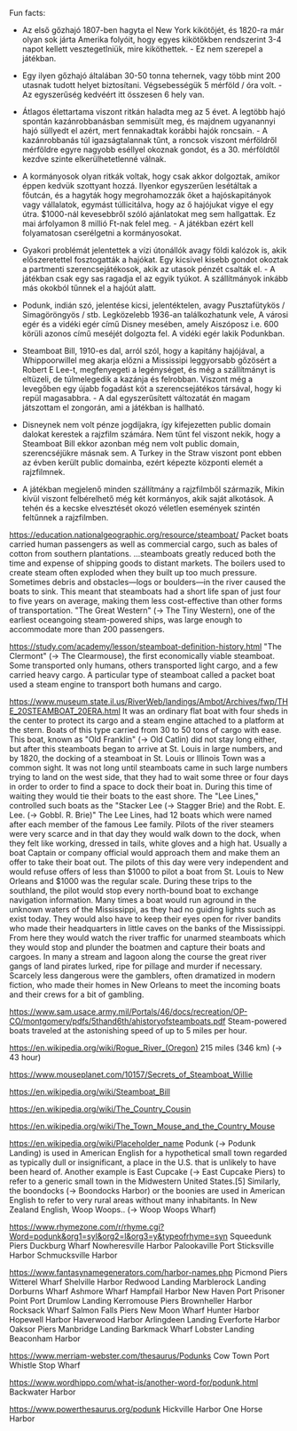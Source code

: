 Fun facts:

- Az első gőzhajó 1807-ben hagyta el New York kikötőjét, és 1820-ra már olyan sok járta Amerika folyóit, hogy egyes kikötőkben rendszerint 3-4 napot kellett vesztegetlniük, mire kiköthettek. - Ez nem szerepel a játékban.

- Egy ilyen gőzhajó általában 30-50 tonna tehernek, vagy több mint 200 utasnak tudott helyet biztosítani. Végsebességük 5 mérföld / óra volt. - Az egyszerűség kedvéért itt összesen 6 hely van.

- Átlagos élettartama viszont ritkán haladta meg az 5 évet. A legtöbb hajó spontán kazánrobbanásban semmisült meg, és majdnem ugyanannyi hajó süllyedt el azért, mert fennakadtak korábbi hajók roncsain. - A kazánrobbanás túl igazságtalannak tűnt, a roncsok viszont mérföldről mérföldre egyre nagyobb eséllyel okoznak gondot, és a 30. mérföldtől kezdve szinte elkerülhetetlenné válnak.

- A kormányosok olyan ritkák voltak, hogy csak akkor dolgoztak, amikor éppen kedvük szottyant hozzá. Ilyenkor egyszerűen lesétáltak a főutcán, és a hagyták hogy megrohamozzák őket a hajóskapitányok vagy vállalatok, egymást túllicitálva, hogy az ő hajójukat vigye el egy útra. $1000-nál kevesebbről szóló ajánlatokat meg sem hallgattak. Ez mai árfolyamon 8 millió Ft-nak felel meg. - A játékban ezért kell folyamatosan cserélgetni a kormányosokat.

- Gyakori problémát jelentettek a vízi útonállók avagy földi kalózok is, akik előszeretettel fosztogatták a hajókat. Egy kicsivel kisebb gondot okoztak a partmenti szerencsejátékosok, akik az utasok pénzét csalták el. - A játékban csak egy sas ragadja el az egyik tyúkot. A szállítmányok inkább más okokból tűnnek el a hajóút alatt.

- Podunk, indián szó, jelentése kicsi, jelentéktelen, avagy Pusztafütykös / Simagöröngyös / stb. Legközelebb 1936-an találkozhatunk vele, A városi egér és a vidéki egér című Disney mesében, amely Aiszóposz i.e. 600 körüli azonos című meséjét dolgozta fel. A vidéki egér lakik Podunkban.
  
- Steamboat Bill, 1910-es dal, arról szól, hogy a kapitány hajójával, a Whippoorwillel meg akarja előzni a Mississipi leggyorsabb gőzösért a Robert E Lee-t, megfenyegeti a legénységet, és még a szállítmányt is eltüzeli, de túlmelegedik a kazánja és felrobban. Viszont még a levegőben egy újabb fogadást köt a szerencsejátékos társával, hogy ki repül magasabbra. - A dal egyszerűsített változatát én magam játszottam el zongorán, ami a játékban is hallható.

- Disneynek nem volt pénze jogdíjakra, így kifejezetten public domain dalokat kerestek a rajzfilm számára. Nem tűnt fel viszont nekik, hogy a Steamboat Bill ekkor azonban még nem volt public domain, szerencséjükre másnak sem. A Turkey in the Straw viszont pont ebben az évben került public domainba, ezért képezte központi elemét a rajzfilmnek.

- A játékban megjelenő minden szállítmány a rajzfilmből származik, Mikin kívül viszont felbérelhető még két kormányos, akik saját alkotások. A tehén és a kecske elvesztését okozó véletlen események szintén feltűnnek a rajzfilmben.

https://education.nationalgeographic.org/resource/steamboat/
Packet boats carried human passengers as well as commercial cargo, such as bales of cotton from southern plantations. 
...steamboats greatly reduced both the time and expense of shipping goods to distant markets.
The boilers used to create steam often exploded when they built up too much pressure. Sometimes debris and obstacles—logs or boulders—in the river caused the boats to sink. This meant that steamboats had a short life span of just four to five years on average, making them less cost-effective than other forms of transportation.
"The Great Western" (-> The Tiny Western), one of the earliest oceangoing steam-powered ships, was large enough to accommodate more than 200 passengers.

https://study.com/academy/lesson/steamboat-definition-history.html
"The Clermont" (-> The Clearmouse), the first economically viable steamboat.
Some transported only humans, others transported light cargo, and a few carried heavy cargo. A particular type of steamboat called a packet boat used a steam engine to transport both humans and cargo.

https://www.museum.state.il.us/RiverWeb/landings/Ambot/Archives/fwp/THE_20STEAMBOAT_20ERA.html
It was an ordinary flat boat with four sheds in the center to protect its cargo and a steam engine attached to a platform at the stern. Boats of this type carried from 30 to 50 tons of cargo with ease.
This boat, known as "Old Franklin" (-> Old Catlin) did not stay long either, but after this steamboats began to arrive at St. Louis in large numbers, and by 1820, the docking of a steamboat in St. Louis or Illinois Town was a common sight. It was not long until steamboats came in such large numbers trying to land on the west side, that they had to wait some three or four days in order to order to find a space to dock their boat in. During this time of waiting they would tie their boats to the east shore.
The "Lee Lines," controlled such boats as the "Stacker Lee (-> Stagger Brie) and the Robt. E. Lee. (-> Gobbl. R. Brie)" The Lee Lines, had 12 boats which were named after each member of the famous Lee family.
Pilots of the river steamers were very scarce and in that day they would walk down to the dock, when they felt like working, dressed in tails, white gloves and a high hat. Usually a boat Captain or company official would approach them and make them an offer to take their boat out. The pilots of this day were very independent and would refuse offers of less than $1000 to pilot a boat from St. Louis to New Orleans and $1000 was the regular scale. During these trips to the southland, the pilot would stop every north-bound boat to exchange navigation information. Many times a boat would run aground in the unknown waters of the Mississippi, as they had no guiding lights such as exist today. They would also have to keep their eyes open for river bandits who made their headquarters in little caves on the banks of the Mississippi. From here they would watch the river traffic for unarmed steamboats which they would stop and plunder the boatmen and capture their boats and cargoes. In many a stream and lagoon along the course the great river gangs of land pirates lurked, ripe for pillage and murder if necessary. Scarcely less dangerous were the gamblers, often dramatized in modern fiction, who made their homes in New Orleans to meet the incoming boats and their crews for a bit of gambling.

https://www.sam.usace.army.mil/Portals/46/docs/recreation/OP-CO/montgomery/pdfs/5thand6th/ahistoryofsteamboats.pdf
Steam-powered boats traveled at the astonishing speed of up to 5 miles per hour.

https://en.wikipedia.org/wiki/Rogue_River_(Oregon)
215 miles (346 km) (-> 43 hour)

https://www.mouseplanet.com/10157/Secrets_of_Steamboat_Willie

https://en.wikipedia.org/wiki/Steamboat_Bill

https://en.wikipedia.org/wiki/The_Country_Cousin

https://en.wikipedia.org/wiki/The_Town_Mouse_and_the_Country_Mouse

https://en.wikipedia.org/wiki/Placeholder_name
Podunk (-> Podunk Landing) is used in American English for a hypothetical small town regarded as typically dull or insignificant, a place in the U.S. that is unlikely to have been heard of. Another example is East Cupcake (-> East Cupcake Piers) to refer to a generic small town in the Midwestern United States.[5]
Similarly, the boondocks (-> Boondocks Harbor) or the boonies are used in American English to refer to very rural areas without many inhabitants.
In New Zealand English, Woop Woops.. (-> Woop Woops Wharf)

https://www.rhymezone.com/r/rhyme.cgi?Word=podunk&org1=syl&org2=l&org3=y&typeofrhyme=syn
Squeedunk Piers
Duckburg Wharf
Nowheresville Harbor
Palookaville Port
Sticksville Harbor
Schmucksville Harbor

https://www.fantasynamegenerators.com/harbor-names.php
Picmond Piers
Witterel Wharf
Shelville Harbor
Redwood Landing
Marblerock Landing
Dorburns Wharf
Ashmore Wharf
Hampfail Harbor
New Haven Port
Prisoner Point Port
Drumlow Landing
Kerromouse Piers
Brownheller Harbor
Rocksack Wharf
Salmon Falls Piers
New Moon Wharf
Hunter Harbor
Hopewell Harbor
Haverwood Harbor
Arlingdeen Landing
Everforte Harbor
Oaksor Piers
Manbridge Landing
Barkmack Wharf
Lobster Landing
Beaconham Harbor

https://www.merriam-webster.com/thesaurus/Podunks
Cow Town Port
Whistle Stop Wharf

https://www.wordhippo.com/what-is/another-word-for/podunk.html
Backwater Harbor

https://www.powerthesaurus.org/podunk
Hickville Harbor
One Horse Harbor

